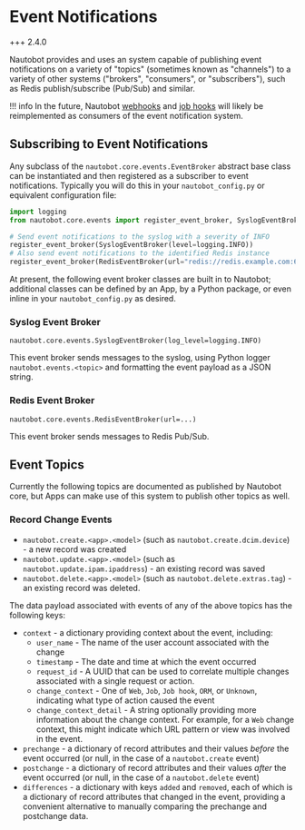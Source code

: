 # Event Notifications

+++ 2.4.0

Nautobot provides and uses an system capable of publishing event notifications on a variety of "topics" (sometimes known as "channels") to a variety of other systems ("brokers", "consumers", or "subscribers"), such as Redis publish/subscribe (Pub/Sub) and similar.

!!! info
    In the future, Nautobot [webhooks](webhook.md) and [job hooks](jobs/jobhook.md) will likely be reimplemented as consumers of the event notification system.

## Subscribing to Event Notifications

Any subclass of the `nautobot.core.events.EventBroker` abstract base class can be instantiated and then registered as a subscriber to event notifications. Typically you will do this in your `nautobot_config.py` or equivalent configuration file:

```py title="nautobot_config.py"
import logging
from nautobot.core.events import register_event_broker, SyslogEventBroker, RedisEventBroker

# Send event notifications to the syslog with a severity of INFO
register_event_broker(SyslogEventBroker(level=logging.INFO))
# Also send event notifications to the identified Redis instance
register_event_broker(RedisEventBroker(url="redis://redis.example.com:6379/0"))
```

At present, the following event broker classes are built in to Nautobot; additional classes can be defined by an App, by a Python package, or even inline in your `nautobot_config.py` as desired.

### Syslog Event Broker

`nautobot.core.events.SyslogEventBroker(log_level=logging.INFO)`

This event broker sends messages to the syslog, using Python logger `nautobot.events.<topic>` and formatting the event payload as a JSON string.

### Redis Event Broker

`nautobot.core.events.RedisEventBroker(url=...)`

This event broker sends messages to Redis Pub/Sub.

## Event Topics

Currently the following topics are documented as published by Nautobot core, but Apps can make use of this system to publish other topics as well.

### Record Change Events

* `nautobot.create.<app>.<model>` (such as `nautobot.create.dcim.device`) - a new record was created
* `nautobot.update.<app>.<model>` (such as `nautobot.update.ipam.ipaddress`) - an existing record was saved
* `nautobot.delete.<app>.<model>` (such as `nautobot.delete.extras.tag`) - an existing record was deleted.

The data payload associated with events of any of the above topics has the following keys:

* `context` - a dictionary providing context about the event, including:
    * `user_name` - The name of the user account associated with the change
    * `timestamp` - The date and time at which the event occurred
    * `request_id` - A UUID that can be used to correlate multiple changes associated with a single request or action.
    * `change_context` - One of `Web`, `Job`, `Job hook`, `ORM`, or `Unknown`, indicating what type of action caused the event
    * `change_context_detail` - A string optionally providing more information about the change context. For example, for a `Web` change context, this might indicate which URL pattern or view was involved in the event.
* `prechange` - a dictionary of record attributes and their values *before* the event occurred (or null, in the case of a `nautobot.create` event)
* `postchange` - a dictionary of record attributes and their values *after* the event occurred (or null, in the case of a `nautobot.delete` event)
* `differences` - a dictionary with keys `added` and `removed`, each of which is a dictionary of record attributes that changed in the event, providing a convenient alternative to manually comparing the prechange and postchange data.

